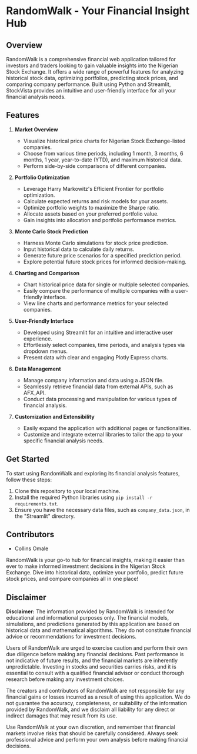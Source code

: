 # RandomWalk - Your Financial Insight Hub

## Overview

RandomWalk is a comprehensive financial web application tailored for investors and traders looking to gain valuable insights into the Nigerian Stock Exchange. It offers a wide range of powerful features for analyzing historical stock data, optimizing portfolios, predicting stock prices, and comparing company performance. Built using Python and Streamlit, StockVista provides an intuitive and user-friendly interface for all your financial analysis needs.

## Features

1. **Market Overview**
   - Visualize historical price charts for Nigerian Stock Exchange-listed companies.
   - Choose from various time periods, including 1 month, 3 months, 6 months, 1 year, year-to-date (YTD), and maximum historical data.
   - Perform side-by-side comparisons of different companies.

2. **Portfolio Optimization**
   - Leverage Harry Markowitz's Efficient Frontier for portfolio optimization.
   - Calculate expected returns and risk models for your assets.
   - Optimize portfolio weights to maximize the Sharpe ratio.
   - Allocate assets based on your preferred portfolio value.
   - Gain insights into allocation and portfolio performance metrics.

3. **Monte Carlo Stock Prediction**
   - Harness Monte Carlo simulations for stock price prediction.
   - Input historical data to calculate daily returns.
   - Generate future price scenarios for a specified prediction period.
   - Explore potential future stock prices for informed decision-making.

4. **Charting and Comparison**
   - Chart historical price data for single or multiple selected companies.
   - Easily compare the performance of multiple companies with a user-friendly interface.
   - View line charts and performance metrics for your selected companies.

5. **User-Friendly Interface**
   - Developed using Streamlit for an intuitive and interactive user experience.
   - Effortlessly select companies, time periods, and analysis types via dropdown menus.
   - Present data with clear and engaging Plotly Express charts.

6. **Data Management**
   - Manage company information and data using a JSON file.
   - Seamlessly retrieve financial data from external APIs, such as AFX_API.
   - Conduct data processing and manipulation for various types of financial analysis.

7. **Customization and Extensibility**
   - Easily expand the application with additional pages or functionalities.
   - Customize and integrate external libraries to tailor the app to your specific financial analysis needs.

## Get Started

To start using RandomWalk and exploring its financial analysis features, follow these steps:

1. Clone this repository to your local machine.
2. Install the required Python libraries using `pip install -r requirements.txt`.
3. Ensure you have the necessary data files, such as `company_data.json`, in the "Streamlit" directory.

## Contributors

- Collins Omale

RandomWalk is your go-to hub for financial insights, making it easier than ever to make informed investment decisions in the Nigerian Stock Exchange. Dive into historical data, optimize your portfolio, predict future stock prices, and compare companies all in one place!

## Disclaimer

**Disclaimer:** The information provided by RandomWalk is intended for educational and informational purposes only. The financial models, simulations, and predictions generated by this application are based on historical data and mathematical algorithms. They do not constitute financial advice or recommendations for investment decisions.

Users of RandomWalk are urged to exercise caution and perform their own due diligence before making any financial decisions. Past performance is not indicative of future results, and the financial markets are inherently unpredictable. Investing in stocks and securities carries risks, and it is essential to consult with a qualified financial advisor or conduct thorough research before making any investment choices.

The creators and contributors of RandomWalk are not responsible for any financial gains or losses incurred as a result of using this application. We do not guarantee the accuracy, completeness, or suitability of the information provided by RandomWalk, and we disclaim all liability for any direct or indirect damages that may result from its use.

Use RandomWalk at your own discretion, and remember that financial markets involve risks that should be carefully considered. Always seek professional advice and perform your own analysis before making financial decisions.
